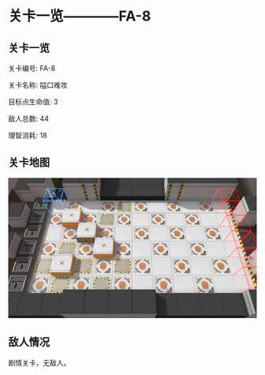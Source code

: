 # 关卡一览————FA-8


## 关卡一览

关卡编号: FA-8

关卡名称: 隘口难攻

目标点生命值: 3

敌人总数: 44

理智消耗: 18


## 关卡地图
![FA-8](./oprMap/FA-8.png)

## 敌人情况

剧情关卡，无敌人。

